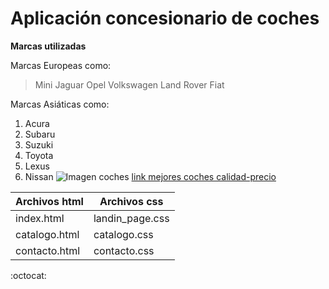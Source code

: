 # Aplicación concesionario de coches
**Marcas utilizadas**

Marcas Europeas como:
> Mini
> Jaguar
> Opel
> Volkswagen
> Land Rover
> Fiat

Marcas Asiáticas como:
1. Acura
2. Subaru
3. Suzuki
4. Toyota
5. Lexus
6. Nissan
![Imagen coches](https://todorenting.es/wp-content/uploads/2023/02/mm.png)
[link mejores coches calidad-precio](https://www.coches.net/noticias/mejores-coches-calidad-precio)

|Archivos html | Archivos css   |
|--------------|----------------|
|index.html    | landin_page.css|
|catalogo.html | catalogo.css   |
|contacto.html | contacto.css   |

:octocat: 
